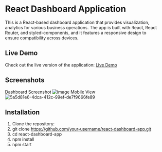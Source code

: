 # React Dashboard Application

This is a React-based dashboard application that provides visualization, analytics for various business operations. The app is built with React, React Router, and styled-components, and it features a responsive design to ensure compatibility across devices.

## Live Demo
Check out the live version of the application: [Live Demo](https://dashboard-react-5240.onrender.com/)


## Screenshots
Dashboard Screenshot ![image](https://github.com/user-attachments/assets/f45ec16f-6619-4dbd-b4e7-a2ad85a15655)
Mobile View
![5a5d81e6-4dca-412c-99ef-de7f9666fe89](https://github.com/user-attachments/assets/912575b9-4019-4c4c-a867-2b9db79b1807)

## Installation

1. Clone the repository:
2. git clone https://github.com/your-username/react-dashboard-app.git
3. cd react-dashboard-app
4. npm install
5. npm start




